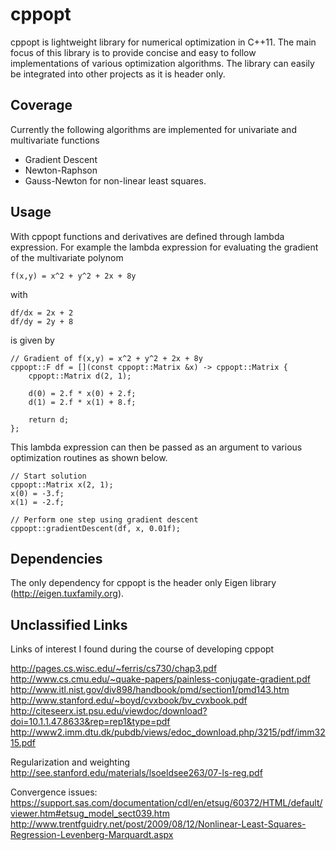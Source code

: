 # cppopt

cppopt is lightweight library for numerical optimization in C++11. The main focus of this library is to provide concise and easy to follow implementations of various optimization algorithms. The library can easily be integrated into other projects as it is header only.

## Coverage

Currently the following algorithms are implemented for univariate and multivariate functions
 - Gradient Descent
 - Newton-Raphson
 - Gauss-Newton for non-linear least squares.

## Usage

With cppopt functions and derivatives are defined through lambda expression. For example the lambda expression for evaluating the gradient of the multivariate polynom
    
    f(x,y) = x^2 + y^2 + 2x + 8y

with 

    df/dx = 2x + 2
    df/dy = 2y + 8

is given by

```
// Gradient of f(x,y) = x^2 + y^2 + 2x + 8y
cppopt::F df = [](const cppopt::Matrix &x) -> cppopt::Matrix {
    cppopt::Matrix d(2, 1);
        
    d(0) = 2.f * x(0) + 2.f;
    d(1) = 2.f * x(1) + 8.f;
        
    return d;
};
```

This lambda expression can then be passed as an argument to various optimization routines as shown below.

```
// Start solution
cppopt::Matrix x(2, 1);
x(0) = -3.f;
x(1) = -2.f;

// Perform one step using gradient descent
cppopt::gradientDescent(df, x, 0.01f);
```

## Dependencies

The only dependency for cppopt is the header only Eigen library (http://eigen.tuxfamily.org).

## Unclassified Links
Links of interest I found during the course of developing cppopt

http://pages.cs.wisc.edu/~ferris/cs730/chap3.pdf
http://www.cs.cmu.edu/~quake-papers/painless-conjugate-gradient.pdf
http://www.itl.nist.gov/div898/handbook/pmd/section1/pmd143.htm
http://www.stanford.edu/~boyd/cvxbook/bv_cvxbook.pdf
http://citeseerx.ist.psu.edu/viewdoc/download?doi=10.1.1.47.8633&rep=rep1&type=pdf
http://www2.imm.dtu.dk/pubdb/views/edoc_download.php/3215/pdf/imm3215.pdf

Regularization and weighting
http://see.stanford.edu/materials/lsoeldsee263/07-ls-reg.pdf

Convergence issues:
https://support.sas.com/documentation/cdl/en/etsug/60372/HTML/default/viewer.htm#etsug_model_sect039.htm
http://www.trentfguidry.net/post/2009/08/12/Nonlinear-Least-Squares-Regression-Levenberg-Marquardt.aspx